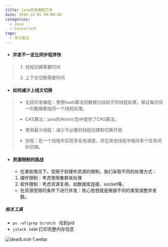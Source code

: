 ```yaml
---
title: java并发编程艺术
date: 2018-12-01 09:00:00
categories:
  - Java
  - Concurrent
tags:
  - 学习笔记
---
```


- #### 并发不一定比同步程序快
> 1. 线程创建需要时间
> 
> 2. 上下文切换需要时间

- #### 如何减少上线文切换
> - 无锁并发编程：使用hash算法将数据分段给不同线程处理，保证每次同一ID数据都由同一个线程处理。
> 
> - CAS算法：java的Atomic包中提供了CAS算法。
> 
> - 使用最少线程：减少不必要的线程创建和切换开销
> 
> - 协程：在一个线程中实现多任务调度，并在其他线程中维持多个任务间的切换。
>

- #### 资源限制的挑战
    - 在某些情况下，受限于软硬件资源的限制，我们采取不同的处理方式：
    1. 硬件限制：考虑使用集群来处理
    2. 软件限制：考虑资源复用，如数据库连接、socket等。
    - 在资源受限的条件下进行并发：核心思想就是根据不同的类型调整并发数。

##### 相关工具

- `ps -ef|grep Scratch ` 找到pid
- `jstack 1498` 打印完整内存信息

![deadLock-1.webp](/assets/img/deadLock-1.webp)
